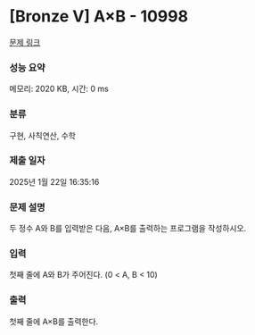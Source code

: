 # [Bronze V] A×B - 10998 

[문제 링크](https://www.acmicpc.net/problem/10998) 

### 성능 요약

메모리: 2020 KB, 시간: 0 ms

### 분류

구현, 사칙연산, 수학

### 제출 일자

2025년 1월 22일 16:35:16

### 문제 설명

<p>두 정수 A와 B를 입력받은 다음, A×B를 출력하는 프로그램을 작성하시오.</p>

### 입력 

 <p>첫째 줄에 A와 B가 주어진다. (0 < A, B < 10)</p>

### 출력 

 <p>첫째 줄에 A×B를 출력한다.</p>

